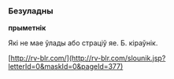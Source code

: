 ### Безуладны
**прыметнік**

Які не мае ўлады або страціў яе. Б. кіраўнік.

<a rel="author">[http://rv-blr.com/](http://rv-blr.com/slounik.jsp?letterId=0&maskId=0&pageId=377)</a>
